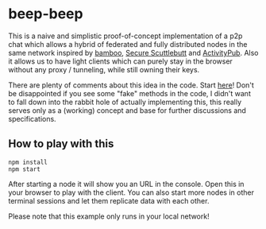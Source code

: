 beep-beep
===

This is a naive and simplistic proof-of-concept implementation of a p2p chat which allows a hybrid of federated and fully distributed nodes in the same network inspired by [bamboo](https://github.com/AljoschaMeyer/bamboo), [Secure Scuttlebutt](https://scuttlebutt.nz/) and [ActivityPub](https://activitypub.rocks/). Also it allows us to have light clients which can purely stay in the browser without any proxy / tunneling, while still owning their keys.

There are plenty of comments about this idea in the code. Start [here](https://github.com/adzialocha/beep-beep/blob/master/src/server/index.js)! Don't be disappointed if you see some "fake" methods in the code, I didn't want to fall down into the rabbit hole of actually implementing this, this really serves only as a (working) concept and base for further discussions and specifications.

## How to play with this

```
npm install
npm start
```

After starting a node it will show you an URL in the console. Open this in your browser to play with the client. You can also start more nodes in other terminal sessions and let them replicate data with each other.

Please note that this example only runs in your local network!
